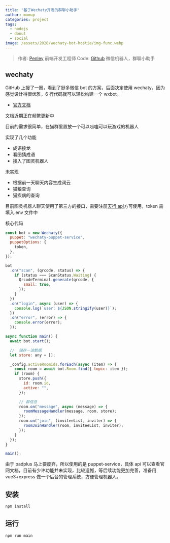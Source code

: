```yaml
---
title: "基于Wechaty开发的群聊小助手"
author: mumup
categories: project
tags:
  - nodejs
  - donut
  - social
image: /assets/2020/wechaty-bot-hostie/img-func.webp
---
```


> 作者: [Penley](https://github.com/mumup) 前端开发工程师
> Code: [Github](https://github.com/mumup/cat-room) 微信机器人，群聊小助手

## wechaty

GitHub 上搜了一圈，看到了挺多微信 bot 的方案，后面决定使用 wechaty，因为感觉设计得很优雅，6 行代码就可以轻松构建一个 wxbot。

- [官方文档](https://wechaty.js.org/docs/)

文档近期正在频繁更新中

目前的需求很简单，在猫群里置放一个可以唠嗑可以玩游戏的机器人

实现了几个功能

- 成语接龙
- 看图猜成语
- 接入了图灵机器人

未实现

- 根据前一天聊天内容生成词云
- 猫粮查询
- 猫疾病的查询

目前图灵机器人聊天使用了第三方的接口，需要注册[天行 api](https://www.tianapi.com/)方可使用，token 需填入.env 文件中

核心代码

```js
const bot = new Wechaty({
  puppet: "wechaty-puppet-service",
  puppetOptions: {
    token,
  },
});

bot
  .on("scan", (qrcode, status) => {
    if (status === ScanStatus.Waiting) {
      QrcodeTerminal.generate(qrcode, {
        small: true,
      });
    }
  })
  .on("login", async (user) => {
    console.log(`user: ${JSON.stringify(user)}`);
  })
  .on("error", (error) => {
    console.error(error);
  });

async function main() {
  await bot.start();

  //  储存一波数据
  let store: any = [];

  _config.activeRoomIds.forEach(async (item) => {
    const room = await bot.Room.find({ topic: item });
    if (room) {
      store.push({
        id: room.id,
        active: "",
      });

      // 群信息
      room.on("message", async (message) => {
        roomMessageHandler(message, room, store);
      });
      room.on("join", (inviteeList, inviter) => {
        roomJoinHandler(room, inviteeList, inviter);
      });
    }
  });
}

main();
```

由于 padplus 马上要废弃，所以使用的是 puppet-service，具体 api 可以查看官网文档，目前有少许功能并未实现，比较遗憾，等后续功能更加完善，准备用 vue3+express 做一个后台的管理系统，方便管理机器人。

## 安装

```sh
npm install
```

## 运行

```sh
npm run main
```
